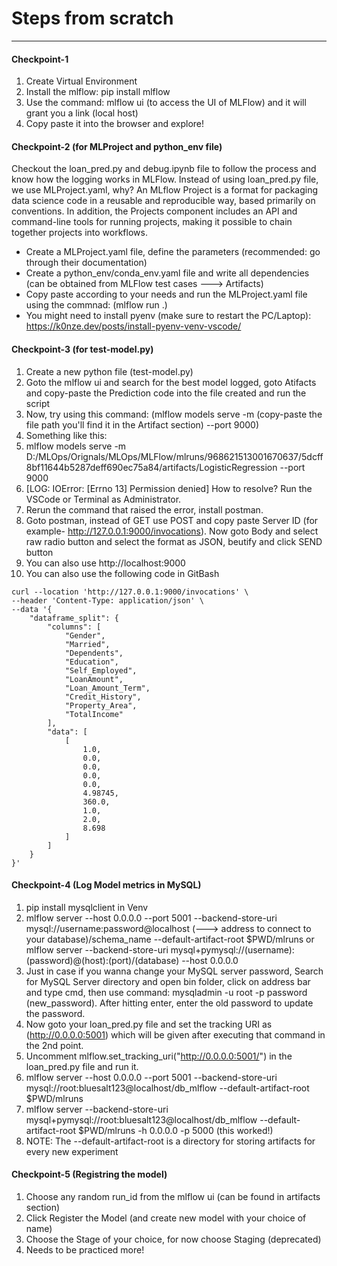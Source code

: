 # Steps from scratch

---

#### Checkpoint-1
1. Create Virtual Environment
2. Install the mlflow: pip install mlflow
3. Use the command: mlflow ui (to access the UI of MLFlow) and it will grant you a link (local host)
4. Copy paste it into the browser and explore!

#### Checkpoint-2 (for MLProject and python_env file)
Checkout the loan_pred.py and debug.ipynb file to follow the process and know how the logging works in MLFlow. Instead of using loan_pred.py file, we use MLProject.yaml, why? An MLflow Project is a format for packaging data science code in a reusable and reproducible way, based primarily on conventions. In addition, the Projects component includes an API and command-line tools for running projects, making it possible to chain together projects into workflows. 
- Create a MLProject.yaml file, define the parameters (recommended: go through their documentation)
- Create a python_env/conda_env.yaml file and write all dependencies (can be obtained from MLFlow test cases ---> Artifacts)
- Copy paste according to your needs and run the MLProject.yaml file using the commnad: (mlflow run .)
- You might need to install pyenv (make sure to restart the PC/Laptop): https://k0nze.dev/posts/install-pyenv-venv-vscode/


#### Checkpoint-3 (for test-model.py)
1. Create a new python file (test-model.py)
2. Goto the mlflow ui and search for the best model logged, goto Atifacts and copy-paste the Prediction code into the file created and run the script
3. Now, try using this command: (mlflow models serve -m (copy-paste the file path you'll find it in the Artifact section) --port 9000)
4. Something like this:
5. mlflow models serve -m D:/MLOps/Orignals/MLOps/MLFlow/mlruns/968621513001670637/5dcff8bf11644b5287deff690ec75a84/artifacts/LogisticRegression --port 9000
6. [LOG: IOError: [Errno 13] Permission denied] How to resolve? Run the VSCode or Terminal as Administrator.
7. Rerun the command that raised the error, install postman.
8. Goto postman, instead of GET use POST and copy paste Server ID (for example-  http://127.0.0.1:9000/invocations). Now goto Body and select raw radio button and select the format as JSON, beutify and click SEND button
9. You can also use http://localhost:9000
10. You can also use the following code in GitBash 

``` 
curl --location 'http://127.0.0.1:9000/invocations' \
--header 'Content-Type: application/json' \
--data '{
    "dataframe_split": {
        "columns": [
            "Gender",
            "Married",
            "Dependents",
            "Education",
            "Self_Employed",
            "LoanAmount",
            "Loan_Amount_Term",
            "Credit_History",
            "Property_Area",
            "TotalIncome"
        ],
        "data": [
            [
                1.0,
                0.0,
                0.0,
                0.0,
                0.0,
                4.98745,
                360.0,
                1.0,
                2.0,
                8.698
            ]
        ]
    }
}' 
```
#### Checkpoint-4 (Log Model metrics in MySQL)
1. pip install mysqlclient in Venv
2. mlflow server --host 0.0.0.0 --port 5001 --backend-store-uri mysql://username:password@localhost (---> address to connect to your database)/schema_name --default-artifact-root $PWD/mlruns or mlflow server --backend-store-uri mysql+pymysql://(username):(password)@(host):(port)/(database) --host 0.0.0.0
3. Just in case if you wanna change your MySQL server password, Search for MySQL Server directory and open bin folder, click on address bar and type cmd, then use command: mysqladmin -u root -p password (new_password). After hitting enter, enter the old password to update the password.
4. Now goto your loan_pred.py file and set the tracking URI as (http://0.0.0.0:5001) which will be given after executing that command in the 2nd point.
5. Uncomment mlflow.set_tracking_uri("http://0.0.0.0:5001/") in the loan_pred.py file and run it.
6. mlflow server --host 0.0.0.0 --port 5001 --backend-store-uri mysql://root:bluesalt123@localhost/db_mlflow --default-artifact-root $PWD/mlruns
7. mlflow server --backend-store-uri mysql+pymysql://root:bluesalt123@localhost/db_mlflow --default-artifact-root $PWD/mlruns -h 0.0.0.0 -p 5000 (this worked!)
8. NOTE: The --default-artifact-root is a directory for storing artifacts for every new experiment

#### Checkpoint-5 (Registring the model)
1. Choose any random run_id from the mlflow ui (can be found in artifacts section)
2. Click Register the Model (and create new model with your choice of name)
3. Choose the Stage of your choice, for now choose Staging (deprecated)
4. Needs to be practiced more!